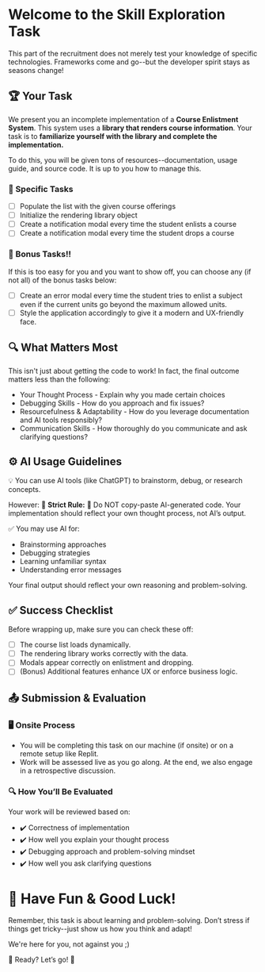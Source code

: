 # Welcome to the Skill Exploration Task

This part of the recruitment does not merely test your knowledge of specific 
technologies. Frameworks come and go--but the developer spirit stays as seasons
change!

## 🏆 Your Task
We present you an incomplete implementation of a **Course Enlistment System**.
This system uses a **library that renders course information**. Your task is 
to **familiarize yourself with the library and complete the implementation.**

To do this, you will be given tons of resources--documentation, usage guide, 
and source code. It is up to you how to manage this.

### 🎯 Specific Tasks

- [ ] Populate the list with the given course offerings
- [ ] Initialize the rendering library object
- [ ] Create a notification modal every time the student enlists a course
- [ ] Create a notification modal every time the student drops a course

### 🏅 Bonus Tasks!!

If this is too easy for you and you want to show off, you can choose any (if not
all) of the bonus tasks below:
- [ ] Create an error modal every time the student tries to enlist a subject
even if the current units go beyond the maximum allowed units.
- [ ] Style the application accordingly to give it a modern and UX-friendly face.

## 🔍 What Matters Most

This isn't just about getting the code to work! In fact, the final outcome matters
less than the following:
- Your Thought Process - Explain why you made certain choices
- Debugging Skills - How do you approach and fix issues?
- Resourcefulness & Adaptability - How do you leverage documentation and AI tools 
responsibly?
- Communication Skills - How thoroughly do you communicate and ask clarifying 
questions?

## ⚙️ AI Usage Guidelines
💡 You can use AI tools (like ChatGPT) to brainstorm, debug, or research concepts. 

However:
🔴 **Strict Rule:** 🚫 Do NOT copy-paste AI-generated code. 
Your implementation should reflect your own thought process, not AI’s output.


✅ You may use AI for:
- Brainstorming approaches
- Debugging strategies
- Learning unfamiliar syntax
- Understanding error messages

Your final output should reflect your own reasoning and problem-solving.

## ✅ Success Checklist
Before wrapping up, make sure you can check these off:
- [ ] The course list loads dynamically.
- [ ] The rendering library works correctly with the data.
- [ ] Modals appear correctly on enlistment and dropping.
- [ ] (Bonus) Additional features enhance UX or enforce business logic.

## 📤 Submission & Evaluation
### 🖥️ Onsite Process
- You will be completing this task on our machine (if onsite) or on a remote setup 
like Replit.
- Work will be assessed live as you go along. At the end, we also engage in a 
retrospective discussion.

### 🔍 How You’ll Be Evaluated
Your work will be reviewed based on:
- ✔️ Correctness of implementation
- ✔️ How well you explain your thought process
- ✔️ Debugging approach and problem-solving mindset
- ✔️ How well you ask clarifying questions

# 🎉 Have Fun & Good Luck!

Remember, this task is about learning and problem-solving. Don’t stress if things 
get tricky--just show us how you think and adapt! 

We're here for you, not against you ;)

🚀 Ready? Let’s go! 🎯
